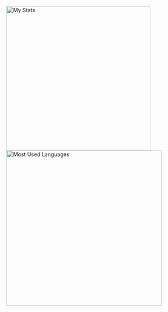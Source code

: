 <img alt="My Stats" align=left width="380" src="https://github-readme-stats.vercel.app/api?username=Iskander229&layout=compact&show_icons=true&theme=dark"/>  <img alt="Most Used Languages" align=left width="410" src="https://github-readme-stats.vercel.app/api/top-langs/?username=Iskander229&layout=compact&theme=dark"/> 

